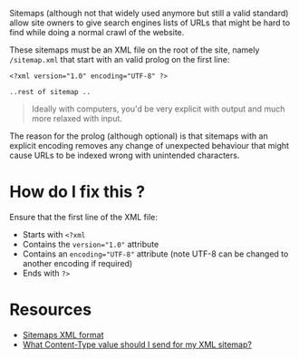 Sitemaps (although not that widely used anymore but still a valid standard) allow site owners to give search engines lists of URLs that might be hard to find while doing a normal crawl of the website.

These sitemaps must be an XML file on the root of the site, namely `/sitemap.xml` that start with an valid prolog on the first line:

```
<?xml version="1.0" encoding="UTF-8" ?>

..rest of sitemap ..

```

> Ideally with computers, you'd be very explicit with output and much more relaxed with input.

The reason for the prolog (although optional) is that sitemaps with an explicit encoding removes any change of unexpected behaviour that might cause URLs to be indexed wrong with unintended characters.

# How do I fix this ?

Ensure that the first line of the XML file:

* Starts with `<?xml`
* Contains the `version="1.0"` attribute
* Contains an `encoding="UTF-8"` attribute (note UTF-8 can be changed to another encoding if required)
* Ends with `?>`

# Resources

* [Sitemaps XML format](http://www.sitemaps.org/protocol.html)
* [What Content-Type value should I send for my XML sitemap?](http://stackoverflow.com/questions/3272534/what-content-type-value-should-i-send-for-my-xml-sitemap)

